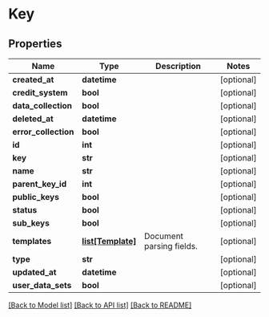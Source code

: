 # Key

## Properties
Name | Type | Description | Notes
------------ | ------------- | ------------- | -------------
**created_at** | **datetime** |  | [optional] 
**credit_system** | **bool** |  | [optional] 
**data_collection** | **bool** |  | [optional] 
**deleted_at** | **datetime** |  | [optional] 
**error_collection** | **bool** |  | [optional] 
**id** | **int** |  | [optional] 
**key** | **str** |  | [optional] 
**name** | **str** |  | [optional] 
**parent_key_id** | **int** |  | [optional] 
**public_keys** | **bool** |  | [optional] 
**status** | **bool** |  | [optional] 
**sub_keys** | **bool** |  | [optional] 
**templates** | [**list[Template]**](Template.md) | Document parsing fields. | [optional] 
**type** | **str** |  | [optional] 
**updated_at** | **datetime** |  | [optional] 
**user_data_sets** | **bool** |  | [optional] 

[[Back to Model list]](../README.md#documentation-for-models) [[Back to API list]](../README.md#documentation-for-api-endpoints) [[Back to README]](../README.md)


